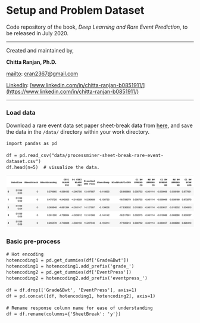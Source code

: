 # Setup and Problem Dataset

Code repository of the book, *Deep Learning and Rare Event Prediction*, to be released in July 2020.

---
Created and maintained by,

**Chitta Ranjan, Ph.D.**

[mailto](mailto:cran2367@gmail.com): <cran2367@gmail.com> 

[LinkedIn](https://www.linkedin.com/in/chitta-ranjan-b0851911/): [www.linkedin.com/in/chitta-ranjan-b0851911/](https://www.linkedin.com/in/chitta-ranjan-b0851911/)

---

### Load data 

Download a rare event data set paper sheet-break data from [here](https://docs.google.com/forms/d/e/1FAIpQLSdyUk3lfDl7I5KYK_pw285LCApc-_RcoC0Tf9cnDnZ_TWzPAw/viewform), and save the data in the 	`/data/` directory within your work directory.

```
import pandas as pd

df = pd.read_csv("data/processminer-sheet-break-rare-event-dataset.csv")
df.head(n=5)  # visualize the data.
```
![data preview](images/data-preview.png "Data preview")

### Basic pre-process

```
# Hot encoding
hotencoding1 = pd.get_dummies(df['Grade&Bwt'])
hotencoding1 = hotencoding1.add_prefix('grade_')
hotencoding2 = pd.get_dummies(df['EventPress'])
hotencoding2 = hotencoding2.add_prefix('eventpress_')

df = df.drop(['Grade&Bwt', 'EventPress'], axis=1)
df = pd.concat([df, hotencoding1, hotencoding2], axis=1)

# Rename response column name for ease of understanding
df = df.rename(columns={'SheetBreak': 'y'})  
```